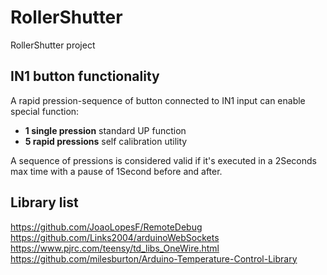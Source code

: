 # RollerShutter

RollerShutter project


## IN1 button functionality

A rapid pression-sequence of button connected to IN1 input can enable special function:
* **1 single pression** standard UP function
* **5 rapid pressions** self calibration utility


A sequence of pressions is considered valid if it's executed in a 2Seconds max time with a pause of 1Second before and after.


## Library list
https://github.com/JoaoLopesF/RemoteDebug
https://github.com/Links2004/arduinoWebSockets
https://www.pjrc.com/teensy/td_libs_OneWire.html
https://github.com/milesburton/Arduino-Temperature-Control-Library




